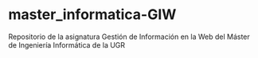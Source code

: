 # master_informatica-GIW
Repositorio de la asignatura Gestión de Información en la Web del Máster de Ingeniería Informática de la UGR

